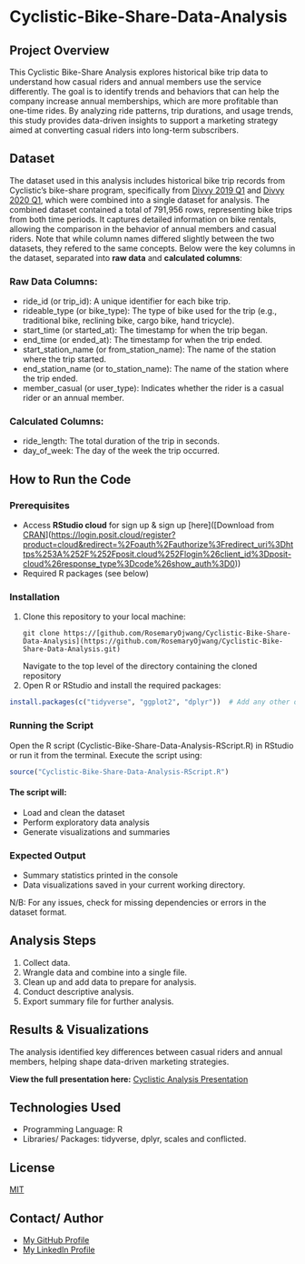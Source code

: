 # Cyclistic-Bike-Share-Data-Analysis
## Project Overview
This Cyclistic Bike-Share Analysis explores historical bike trip data to understand how casual riders and annual members use the service differently. The goal is to identify trends and behaviors that can help the company increase annual memberships, which are more profitable than one-time rides. By analyzing ride patterns, trip durations, and usage trends, this study provides data-driven insights to support a marketing strategy aimed at converting casual riders into long-term subscribers.

## Dataset
The dataset used in this analysis includes historical bike trip records from Cyclistic’s bike-share program, specifically from [Divvy 2019 Q1](Datasets/Divvy_Trips_2019_Q1.csv) and [Divvy 2020 Q1](Datasets/Divvy_Trips_2020_Q1.csv), which were combined into a single dataset for analysis. The combined dataset contained a total of 791,956 rows, representing bike trips from both time periods. It captures detailed information on bike rentals, allowing the comparison in the behavior of annual members and casual riders. Note that while column names differed slightly between the two datasets, they refered to the same concepts. Below were the key columns in the dataset, separated into **raw data** and **calculated columns**:

### Raw Data Columns:
- ride_id (or trip_id): A unique identifier for each bike trip.
- rideable_type (or bike_type): The type of bike used for the trip (e.g., traditional bike, reclining bike, cargo bike, hand tricycle).
- start_time (or started_at): The timestamp for when the trip began.
- end_time (or ended_at): The timestamp for when the trip ended.
- start_station_name (or from_station_name): The name of the station where the trip started.
- end_station_name (or to_station_name): The name of the station where the trip ended.
- member_casual (or user_type): Indicates whether the rider is a casual rider or an annual member.

### Calculated Columns:
- ride_length: The total duration of the trip in seconds.
- day_of_week: The day of the week the trip occurred.

## How to Run the Code
### Prerequisites
- Access **RStudio cloud** for sign up & sign up [here]([Download from [CRAN](https://cran.r-project.org/)](https://login.posit.cloud/register?product=cloud&redirect=%2Foauth%2Fauthorize%3Fredirect_uri%3Dhttps%253A%252F%252Fposit.cloud%252Flogin%26client_id%3Dposit-cloud%26response_type%3Dcode%26show_auth%3D0))  
- Required R packages (see below)

### Installation
1. Clone this repository to your local machine:  
   ```
   git clone https://[github.com/RosemaryOjwang/Cyclistic-Bike-Share-Data-Analysis](https://github.com/RosemaryOjwang/Cyclistic-Bike-Share-Data-Analysis.git)
   ```
   Navigate to the top level of the directory containing the cloned repository
2. Open R or RStudio and install the required packages:
  ```r  
  install.packages(c("tidyverse", "ggplot2", "dplyr"))  # Add any other dependencies
  ```
### Running the Script
Open the R script (Cyclistic-Bike-Share-Data-Analysis-RScript.R) in RStudio or run it from the terminal.
Execute the script using:
```r
source("Cyclistic-Bike-Share-Data-Analysis-RScript.R")
```
#### The script will:
- Load and clean the dataset
- Perform exploratory data analysis
- Generate visualizations and summaries

### Expected Output
- Summary statistics printed in the console
- Data visualizations saved in your current working directory.

N/B: For any issues, check for missing dependencies or errors in the dataset format.

## Analysis Steps
1. Collect data.
2. Wrangle data and combine into a single file.
3. Clean up and add data to prepare for analysis.
4. Conduct descriptive analysis.
5. Export summary file for further analysis.

## Results & Visualizations
The analysis identified key differences between casual riders and annual members, helping shape data-driven marketing strategies.  

**View the full presentation here:** [Cyclistic Analysis Presentation](https://docs.google.com/presentation/d/1w4xdPxZvyavPg2ct1LWB8wuOGEEZJnSyNn3NWAEboTc/edit?usp=sharing)  

## Technologies Used
- Programming Language: R
- Libraries/ Packages: tidyverse, dplyr, scales and conflicted.

## License
[MIT](https://opensource.org/license/mit)

## Contact/ Author
- [My GitHub Profile](https://github.com/settings/profile)
- [My LinkedIn Profile](www.linkedin.com/in/rosemary-ojwang-989b76259)

